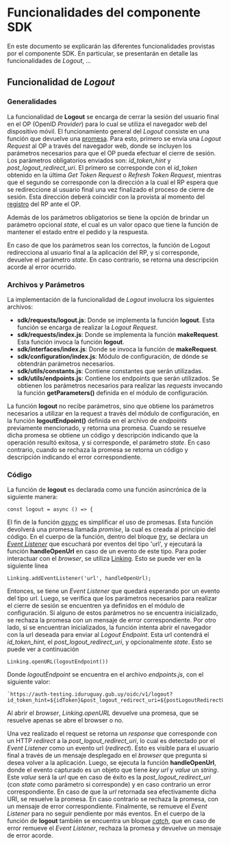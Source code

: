 # Funcionalidades del componente SDK
En este documento se explicarán las diferentes funcionalidades provistas por el componente SDK. En particular, se presentarán en detalle las funcionalidades de *Logout*, ...

## Funcionalidad de *Logout*

### Generalidades
La funcionalidad de **Logout** se encarga de cerrar la sesión del usuario final en el OP (OpenID *Provider*) para lo cual se utiliza el navegador web del dispositivo móvil. El funcionamiento general del *Logout* consiste en una función que devuelve una [promesa](https://developer.mozilla.org/es/docs/Web/JavaScript/Guide/Usar_promesas). Para esto, primero se envía una *Logout Request* al OP a través del navegador web, donde se incluyen los parámetros necesarios para que el OP pueda efectuar el cierre de sesión. Los parámetros obligatorios enviados son: *id_token_hint* y *post_logout_redirect_uri*. El primero se corresponde con el *id_token* obtenido en la última *Get Token Request* o *Refresh Token Request*, mientras que el segundo se corresponde con la dirección a la cual el RP espera que se redireccione al usuario final una vez finalizado el proceso de cierre de sesión. Esta dirección deberá coincidir con la provista al momento del [registro](https://centroderecursos.agesic.gub.uy/web/seguridad/wiki/-/wiki/Main/ID+Uruguay+-+Integración+con+OpenID+Connect) del RP ante el OP.

Además de los parámetros obligatorios se tiene la opción de brindar un parámetro opcional *state*, el cual es un valor opaco que tiene la función de mantener el estado entre el pedido y la respuesta.

En caso de que los parámetros sean los correctos, la función de Logout redirecciona al usuario final a la aplicación del RP, y si corresponde, devuelve el parámetro *state*. En caso contrario, se retorna una descripción acorde al error ocurrido.

### Archivos y Parámetros
La implementación de la funcionalidad de *Logout* involucra los siguientes archivos:
* **sdk/requests/logout.js**: Donde se implementa la función **logout**. Esta función se encarga de realizar la *Logout Request*.
* **sdk/requests/index.js**: Donde se implementa la función **makeRequest**. Esta función invoca la función **logout**.
* **sdk/interfaces/index.js**: Donde se invoca la función de **makeRequest**.
*  **sdk/configuration/index.js**: Módulo de configuración, de dónde se obtendrán parámetros necesarios.
* **sdk/utils/constants.js**: Contiene constantes que serán utilizadas.
* **sdk/utils/endpoints.js**: Contiene los endpoints que serán utilizados. Se obtienen los parámetros necesarios para realizar las *requests* invocando la función **getParameters()** definida en el módulo de configuración.

  
La función **logout** no recibe parámetros, sino que obtiene los parámetros necesarios a utilizar en la request a través del módulo de configuración, en la función **logoutEndpoint()** definida en el archivo de *endpoints* previamente mencionado, y retorna una promesa. Cuando se resuelve dicha promesa se obtiene un código y descripción indicando que la operación resultó exitosa, y si corresponde, el parámetro *state*. En caso contrario, cuando se rechaza la promesa se retorna un código y descripción indicando el error correspondiente.

### Código
La función de **logout** es declarada como una función asincrónica de la siguiente manera:

    const logout = async () => {

El fin de la función [*async*](https://developer.mozilla.org/es/docs/Web/JavaScript/Referencia/Sentencias/funcion_asincrona) es simplificar el uso de promesas. Esta función devolverá una promesa llamada *promise*, la cual es creada al principio del código. En el cuerpo de la función, dentro del bloque [*try*](https://developer.mozilla.org/es/docs/Web/JavaScript/Referencia/Sentencias/try...catch), se declara un [*Event Listener*](https://developer.mozilla.org/es/docs/Web/API/EventTarget/addEventListener) que escuchará por eventos del tipo 'url', y ejecutará la función **handleOpenUrl** en caso de un evento de este tipo. Para poder interactuar con el *browser*, se utiliza [Linking](https://reactnative.dev/docs/linking). Esto se puede ver en la siguiente línea 

    Linking.addEventListener('url', handleOpenUrl);

Entonces, se tiene un *Event Listener* que quedará esperando por un evento del tipo url. Luego, se verifica que los parámetros necesarios para realizar el cierre de sesión se encuentren ya definidos en el módulo de configuración. Si alguno de estos parámetros no se encuentra inicializado, se rechaza la promesa con un mensaje de error correspondiente. Por otro lado, si se encuentran inicializados, la función intenta abrir el navegador con la url deseada para enviar al *Logout Endpoint*. Esta url contendrá el *id_token_hint*, el *post_logout_redirect_uri*, y opcionalmente *state*. Esto se puede ver a continuación

    Linking.openURL(logoutEndpoint())

Donde *logoutEndpoint* se encuentra en el archivo *endpoints.js*, con el siguiente valor:

    `https://auth-testing.iduruguay.gub.uy/oidc/v1/logout?id_token_hint=${idToken}&post_logout_redirect_uri=${postLogoutRedirectUri}&state=${state}`

Al abrir el *browser*, *Linking.openURL* devuelve una promesa, que se resuelve apenas se abre el browser o no.

Una vez realizado el request se retorna un *response* que corresponde con un HTTP *redirect* a la *post_logout_redirect_uri*, lo cual es detectado por el *Event Listener* como un evento url (*redirect*). Esto es visible para el usuario final a través de un mensaje desplegado en el *browser* que pregunta si desea volver a la aplicación. Luego, se ejecuta la función **handleOpenUrl**, donde el evento capturado es un objeto que tiene *key url* y *value* un *string*. Este *value* será la *url* que en caso de éxito es la *post_logout_redirect_uri* (con *state* como parámetro si corresponde) y en caso contrario un error correspondiente. En caso de que la *url* retornada sea efectivamente dicha URI, se resuelve la promesa. En caso contrario se rechaza la promesa, con un mensaje de error correspondiente. Finalmente, se remueve el *Event Listener* para no seguir pendiente por más eventos. En el cuerpo de la función de **logout** también se encuentra un bloque [*catch*](https://developer.mozilla.org/es/docs/Web/JavaScript/Referencia/Sentencias/try...catch), que en caso de error remueve el *Event Listener*, rechaza la promesa y devuelve un mensaje de error acorde.